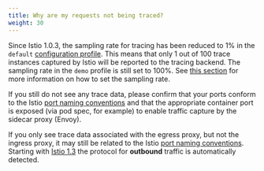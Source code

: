 ```yaml
---
title: Why are my requests not being traced?
weight: 30
---
```


Since Istio 1.0.3, the sampling rate for tracing has been reduced to 1% in the `default`
[configuration profile](/pt-br/docs/setup/additional-setup/config-profiles/).
This means that only 1 out of 100 trace instances captured by Istio will be reported to the tracing backend.
The sampling rate in the `demo` profile is still set to 100%. See
[this section](/pt-br/docs/tasks/observability/distributed-tracing/overview/#trace-sampling)
for more information on how to set the sampling rate.

If you still do not see any trace data, please confirm that your ports conform to the Istio [port naming conventions](/pt-br/faq/traffic-management/#naming-port-convention) and that the appropriate container port is exposed (via pod spec, for example) to enable
traffic capture by the sidecar proxy (Envoy).

If you only see trace data associated with the egress proxy, but not the ingress proxy, it may still be related to the Istio [port naming conventions](/pt-br/faq/traffic-management/#naming-port-convention). Starting with [Istio 1.3](/pt-br/news/releases/1.3.x/announcing-1.3/#intelligent-protocol-detection-experimental) the protocol for **outbound** traffic is automatically detected.

